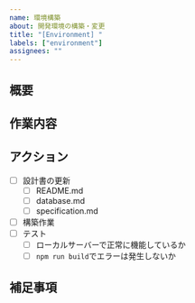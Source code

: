 ```yaml
---
name: 環境構築
about: 開発環境の構築・変更
title: "[Environment] "
labels: ["environment"]
assignees: ""
---
```


## 概要

<!-- 開発環境の変更内容や変更理由を記載してください -->

## 作業内容

<!-- 具体的な変更点や仕様を説明してください -->

## アクション

<!-- この変更を適用するために必要な作業として、下記内容を追記・修正してください -->

- [ ] 設計書の更新
  - [ ] README.md
  - [ ] database.md
  - [ ] specification.md
- [ ] 構築作業
- [ ] テスト
  - [ ] ローカルサーバーで正常に機能しているか
  - [ ] `npm run build`でエラーは発生しないか

## 補足事項

<!-- 関連する情報や注意点があれば記載してください -->
